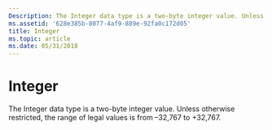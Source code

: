 ```yaml
---
Description: The Integer data type is a two-byte integer value. Unless otherwise restricted, the range of legal values is from –32,767 to +32,767.
ms.assetid: '628e385b-8077-4af9-889e-92fa0c172d05'
title: Integer
ms.topic: article
ms.date: 05/31/2018
---
```


# Integer

The Integer data type is a two-byte integer value. Unless otherwise restricted, the range of legal values is from –32,767 to +32,767.

 

 



